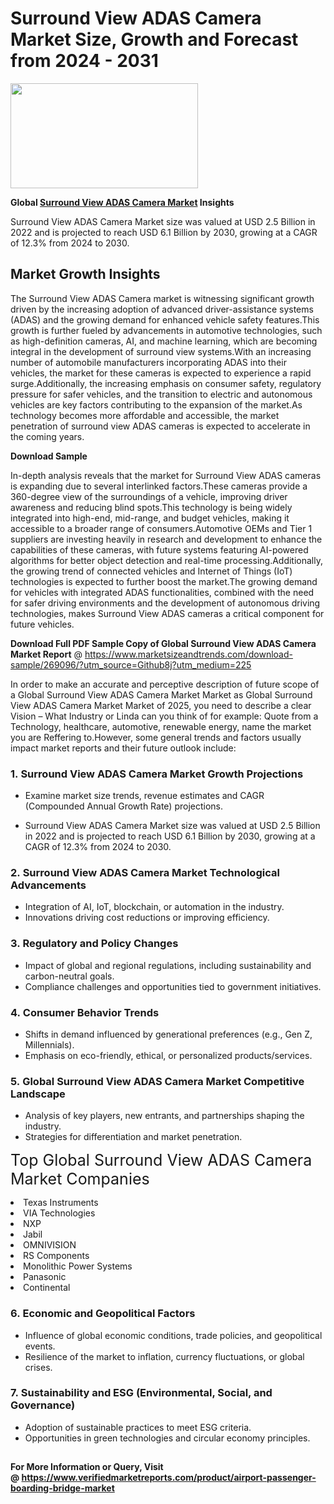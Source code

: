 <H1>Surround View ADAS Camera Market Size, Growth and Forecast from 2024 - 2031</H1><img class="aligncenter size-medium wp-image-584254" src="https://thirdeyenews.in/wp-content/uploads/2024/09/Global-Market-Research-300x168.jpeg" alt="" width="300" height="168" /><p><strong>Global&nbsp;<a href="https://www.marketsizeandtrends.com/download-sample/269096/?utm_source=Github8j?utm_medium=225">Surround View ADAS Camera Market</a> Insights</strong></p><p>Surround View ADAS Camera Market size was valued at USD 2.5 Billion in 2022 and is projected to reach USD 6.1 Billion by 2030, growing at a CAGR of 12.3% from 2024 to 2030.</p><p><h2>Market Growth Insights</h2> <p>The Surround View ADAS Camera market is witnessing significant growth driven by the increasing adoption of advanced driver-assistance systems (ADAS) and the growing demand for enhanced vehicle safety features.This growth is further fueled by advancements in automotive technologies, such as high-definition cameras, AI, and machine learning, which are becoming integral in the development of surround view systems.With an increasing number of automobile manufacturers incorporating ADAS into their vehicles, the market for these cameras is expected to experience a rapid surge.Additionally, the increasing emphasis on consumer safety, regulatory pressure for safer vehicles, and the transition to electric and autonomous vehicles are key factors contributing to the expansion of the market.As technology becomes more affordable and accessible, the market penetration of surround view ADAS cameras is expected to accelerate in the coming years.</p> <p><strong>Download Sample</strong></p> <p>In-depth analysis reveals that the market for Surround View ADAS cameras is expanding due to several interlinked factors.These cameras provide a 360-degree view of the surroundings of a vehicle, improving driver awareness and reducing blind spots.This technology is being widely integrated into high-end, mid-range, and budget vehicles, making it accessible to a broader range of consumers.Automotive OEMs and Tier 1 suppliers are investing heavily in research and development to enhance the capabilities of these cameras, with future systems featuring AI-powered algorithms for better object detection and real-time processing.Additionally, the growing trend of connected vehicles and Internet of Things (IoT) technologies is expected to further boost the market.The growing demand for vehicles with integrated ADAS functionalities, combined with the need for safer driving environments and the development of autonomous driving technologies, makes Surround View ADAS cameras a critical component for future vehicles.</p> <p><span class=""><strong>Download Full PDF Sample Copy of Global Surround View ADAS Camera Market Report</strong> @ <a href="https://www.marketsizeandtrends.com/download-sample/269096/?utm_source=Github8j?utm_medium=225" target="_blank">https://www.marketsizeandtrends.com/download-sample/269096/?utm_source=Github8j?utm_medium=225</a></span></p><p>In order to make an accurate and perceptive description of future scope of a Global&nbsp;Surround View ADAS Camera Market Market as Global&nbsp;Surround View ADAS Camera Market Market of 2025, you need to describe a clear Vision &ndash; What Industry or Linda can you think of for example: Quote from a Technology, healthcare, automotive, renewable energy, name the market you are Reffering to.However, some general trends and factors usually impact market reports and their future outlook include:</p><h3>1.&nbsp;<strong>Surround View ADAS Camera Market Growth Projections</strong></h3><ul><li>Examine market size trends, revenue estimates and CAGR (Compounded Annual Growth Rate) projections.</li><li><p>Surround View ADAS Camera Market size was valued at USD 2.5 Billion in 2022 and is projected to reach USD 6.1 Billion by 2030, growing at a CAGR of 12.3% from 2024 to 2030.</p></li></ul><h3>2.&nbsp;<strong>Surround View ADAS Camera Market Technological Advancements</strong></h3><ul><li>Integration of AI, IoT, blockchain, or automation in the industry.</li><li>Innovations driving cost reductions or improving efficiency.</li></ul><h3>3.&nbsp;<strong>Regulatory and Policy Changes</strong></h3><ul><li>Impact of global and regional regulations, including sustainability and carbon-neutral goals.</li><li>Compliance challenges and opportunities tied to government initiatives.</li></ul><h3>4.&nbsp;<strong>Consumer Behavior Trends</strong></h3><ul><li>Shifts in demand influenced by generational preferences (e.g., Gen Z, Millennials).</li><li>Emphasis on eco-friendly, ethical, or personalized products/services.</li></ul><h3>5.&nbsp;<strong>Global Surround View ADAS Camera Market Competitive Landscape</strong></h3><ul><li>Analysis of key players, new entrants, and partnerships shaping the industry.</li><li>Strategies for differentiation and market penetration.</li></ul><p data-pm-slice="1 1 []"><span style="color: inherit; font-family: inherit; font-size: 25px;">Top Global Surround View ADAS Camera Market Companies</span></p><div class="" data-test-id=""><p><li>Texas Instruments</li><li> VIA Technologies</li><li> NXP</li><li> Jabil</li><li> OMNIVISION</li><li> RS Components</li><li> Monolithic Power Systems</li><li> Panasonic</li><li> Continental</li></p></div><h3>6.&nbsp;<strong>Economic and Geopolitical Factors</strong></h3><ul><li>Influence of global economic conditions, trade policies, and geopolitical events.</li><li>Resilience of the market to inflation, currency fluctuations, or global crises.</li></ul><h3>7.&nbsp;<strong>Sustainability and ESG (Environmental, Social, and Governance)</strong></h3><ul><li>Adoption of sustainable practices to meet ESG criteria.</li><li>Opportunities in green technologies and circular economy principles.</li></ul><h2><strong style="font-size: 14px;">For More Information or Query, Visit @&nbsp;</strong><a style="background-color: #ffffff; font-size: 14px;" href="https://www.marketsizeandtrends.com/report/surround-view-adas-camera-market/" target="_blank">https://www.verifiedmarketreports.com/product/airport-passenger-boarding-bridge-market</a></h2>